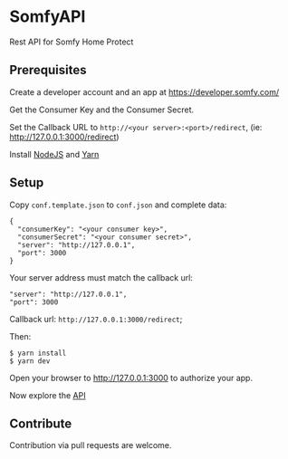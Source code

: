 # SomfyAPI

Rest API for Somfy Home Protect

## Prerequisites

Create a developer account and an app at https://developer.somfy.com/

Get the Consumer Key and the Consumer Secret.

Set the Callback URL to `http://<your server>:<port>/redirect`, (ie: http://127.0.0.1:3000/redirect)

Install [NodeJS](https://nodejs.org/en/download/) and [Yarn](https://yarnpkg.com/getting-started/install) 
 
## Setup

Copy `conf.template.json` to `conf.json` and complete data:

    {
      "consumerKey": "<your consumer key>",
      "consumerSecret": "<your consumer secret>",
      "server": "http://127.0.0.1",
      "port": 3000
    }

Your server address must match the callback url: 

    "server": "http://127.0.0.1",
    "port": 3000

Callback url: `http://127.0.0.1:3000/redirect`;

Then:

    $ yarn install
    $ yarn dev

Open your browser to http://127.0.0.1:3000 to authorize your app.

Now explore the [API](./API.md)

## Contribute

Contribution via pull requests are welcome. 
